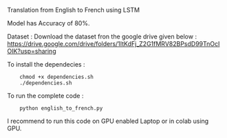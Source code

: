 Translation from English to French using LSTM

Model has Accuracy of 80%.

Dataset :
Download the dataset fron the google drive given below :
        https://drive.google.com/drive/folders/1ItKdFj_Z2G1fMRV82BPsdD99TnOcIOIK?usp=sharing

To install the dependecies :
        
        chmod +x dependencies.sh
        ./dependencies.sh

To run the complete code :
        
        python english_to_french.py
        
 I recommend to run this code on GPU enabled Laptop or in colab using GPU.
